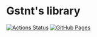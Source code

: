 # Gstnt's library
[![Actions Status](https://github.com/goodStudyTnT/library/workflows/verify/badge.svg)](https://github.com/goodStudyTnT/library/actions)
[![GitHub Pages](https://img.shields.io/static/v1?label=GitHub+Pages&message=+&color=brightgreen&logo=github)](https://goodStudyTnT.github.io/library/)